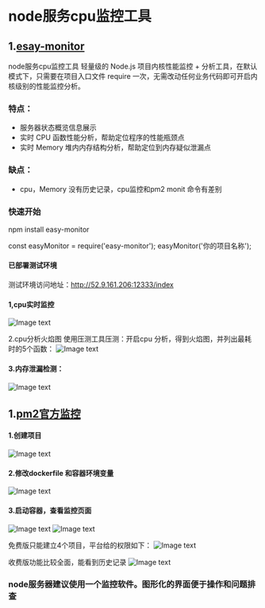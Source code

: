 # node服务cpu监控工具
## 1.[esay-monitor](https://www.npmjs.com/package/easy-monitor)
node服务cpu监控工具
轻量级的 Node.js 项目内核性能监控 + 分析工具，在默认模式下，只需要在项目入口文件 require 一次，无需改动任何业务代码即可开启内核级别的性能监控分析。

### 特点：
* 服务器状态概览信息展示
* 实时 CPU 函数性能分析，帮助定位程序的性能瓶颈点
* 实时 Memory 堆内内存结构分析，帮助定位到内存疑似泄漏点

### 缺点：
* cpu，Memory 没有历史记录，cpu监控和pm2 monit 命令有差别

### 快速开始
npm install easy-monitor

const easyMonitor = require('easy-monitor');
easyMonitor('你的项目名称');
#### 已部署测试环境
测试环境访问地址：http://52.9.161.206:12333/index

#### 1,cpu实时监控
![Image text](https://s3-us-west-1.amazonaws.com/imgtest.firmoo.com/images/users/2020/0107/4227359635.png)

2.cpu分析火焰图
使用压测工具压测：开启cpu 分析，得到火焰图，并列出最耗时的5个函数：
![Image text](https://s3-us-west-1.amazonaws.com/imgtest.firmoo.com/images/users/2020/0107/3556853912.png)

#### 3.内存泄漏检测：
![Image text](https://s3-us-west-1.amazonaws.com/imgtest.firmoo.com/images/users/2020/0107/3064481883.png)

## 1.[pm2官方监控](https://app.pm2.io/bucket/5e1417080b29039111e044b3/backend/overview/servers)
 #### 1.创建项目
 ![Image text](https://s3-us-west-1.amazonaws.com/imgtest.firmoo.com/images/users/2020/0107/1308208061.png)
 
 #### 2.修改dockerfile 和容器环境变量
 ![Image text](https://s3-us-west-1.amazonaws.com/imgtest.firmoo.com/images/users/2020/0107/2427202519.png)
 
 #### 3.启动容器，查看监控页面
 ![Image text](https://s3-us-west-1.amazonaws.com/imgtest.firmoo.com/images/users/2020/0107/4116958480.png)
 ![Image text](https://s3-us-west-1.amazonaws.com/imgtest.firmoo.com/images/users/2020/0107/1626597578.png)
 
 免费版只能建立4个项目，平台给的权限如下：
 ![Image text](https://s3-us-west-1.amazonaws.com/imgtest.firmoo.com/images/users/2020/0107/1019297983.png)
 
 收费版功能比较全面，能看到历史记录
  ![Image text](https://s3-us-west-1.amazonaws.com/imgtest.firmoo.com/images/users/2020/0107/2779724437.png)
  
  ### node服务器建议使用一个监控软件。图形化的界面便于操作和问题排查

